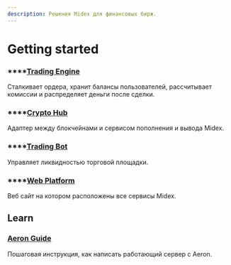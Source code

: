 ```yaml
---
description: Решения Midex для финансовых бирж.
---
```


# Getting started

### \*\*\*\*[**Trading Engine**](solutions/trading-engine/)

Сталкивает ордера, хранит балансы пользователей, рассчитывает комиссии и распределяет деньги после сделки.

### \*\*\*\*[**Crypto Hub** ](solutions/cryptohub/)

Адаптер между блокчейнами и сервисом пополнения и вывода Midex.

### \*\*\*\*[**Trading Bot**](solutions/trading-bot/)

Управляет ликвидностью торговой площадки.

### \*\*\*\*[**Web Platform**](solutions/web-platform/) 

Веб сайт на котором расположены все сервисы Midex.

## Learn

### [Aeron Guide](https://yoldi.gitbook.io/aeron-guide)

Пошаговая инструкция, как написать работающий сервер с Aeron.

